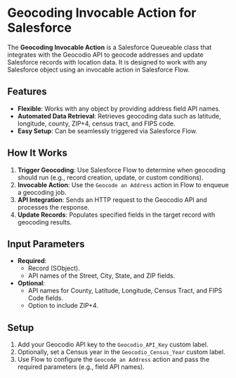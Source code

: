 # Geocoding Invocable Action for Salesforce  

The **Geocoding Invocable Action** is a Salesforce Queueable class that integrates with the Geocodio API to geocode addresses and update Salesforce records with location data. It is designed to work with any Salesforce object using an invocable action in Salesforce Flow.  

## Features  

- **Flexible**: Works with any object by providing address field API names.  
- **Automated Data Retrieval**: Retrieves geocoding data such as latitude, longitude, county, ZIP+4, census tract, and FIPS code.  
- **Easy Setup**: Can be seamlessly triggered via Salesforce Flow.  

## How It Works  

1. **Trigger Geocoding**: Use Salesforce Flow to determine when geocoding should run (e.g., record creation, update, or custom conditions).  
2. **Invocable Action**: Use the `Geocode an Address` action in Flow to enqueue a geocoding job.  
3. **API Integration**: Sends an HTTP request to the Geocodio API and processes the response.  
4. **Update Records**: Populates specified fields in the target record with geocoding results.  

## Input Parameters  

- **Required**:  
  - Record (SObject).  
  - API names of the Street, City, State, and ZIP fields.  
- **Optional**:  
  - API names for County, Latitude, Longitude, Census Tract, and FIPS Code fields.  
  - Option to include ZIP+4.  

## Setup  

1. Add your Geocodio API key to the `Geocodio_API_Key` custom label.  
2. Optionally, set a Census year in the `Geocodio_Census_Year` custom label.  
3. Use Flow to configure the `Geocode an Address` action and pass the required parameters (e.g., field API names).  
